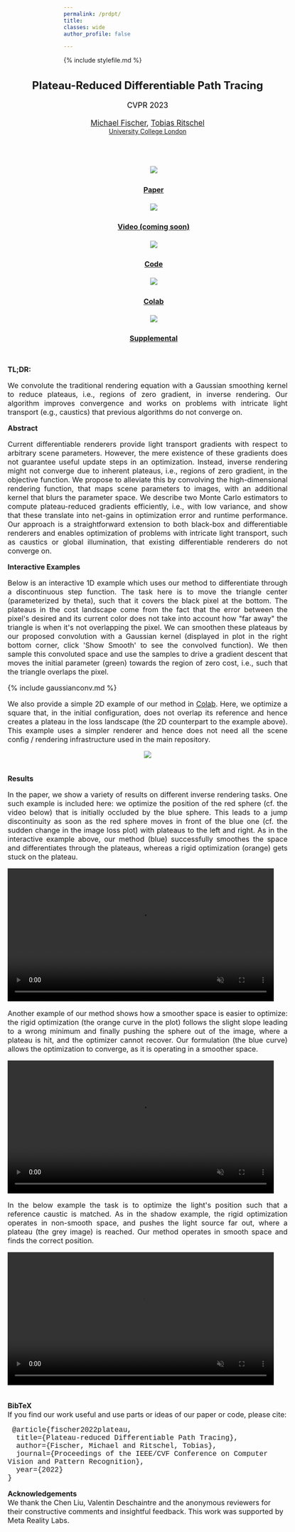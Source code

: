 ```yaml
---
permalink: /prdpt/
title: 
classes: wide
author_profile: false

---
```


{% include stylefile.md %}

<body>
<div style="margin-left: -25%; font-size:16px">

<div class="grey-box">
<br>
    <p style="margin: 0 auto; text-align: center;">
    <span style="font-size: 24px;"><b>Plateau-Reduced Differentiable Path Tracing</b></span> <br><br>
    <span style="font-size: 17px; color: black">CVPR 2023</span><br><br>
    <span style="font-size: 17px;"><a href="https://mfischer-ucl.github.io/">Michael Fischer</a>, <a href="https://www.homepages.ucl.ac.uk/~ucactri/">Tobias Ritschel</a></span><br>
    <a style="font-size: 14px;" href="https://www.ucl.ac.uk/">University College London</a>
</p>
<br>
</div>

<!--<div style="display: flex; justify-content: center; align-items: center; margin-top: 2%">
  <img src="/assets/images/prdpt/teaserImg1.png" style="width: 100%">
</div>-->

<div class="row" style="margin: 50px 0 50px 0">
    <div style="display: inline">
        <ul style="list-style: none; text-align: center">
            <li class="horizItem">
                <a href="/assets/prdpt_main.pdf" download="plateaureduced_diff_pt.pdf">
                <img class="teaserbutton" src="/assets/images/prdpt/paperfront.png" ><br>
                    <h4><strong>Paper</strong></h4>
                </a>
            </li>
            <li class="horizItem">
                <a href="/prdpt">
                <img class="teaserbutton" src="/assets/images/youtube_icon_red.png" ><br>
                    <h4><strong>Video (coming soon)</strong></h4>
                </a>
            </li>
            <li class="horizItem">
                <a href="https://github.com/mfischer-ucl/prdpt">
                <img class="teaserbutton" src="/assets/images/gh_icon.png" ><br>
                    <h4><strong>Code</strong></h4>
                </a>
            </li>
            <li class="horizItem">
                <a href="https://colab.research.google.com/github/mfischer-ucl/prdpt/blob/main/examples/box_example.ipynb">
                <img class="teaserbutton" src="/assets/images/colablogo.png"><br>
                    <h4><strong>Colab</strong></h4>
                </a>
            </li>
            <li class="horizItem">
                <a href="/assets/prdpt_suppl.pdf" download="plateaureduced_diff_pt_suppl.pdf">
                <img class="teaserbutton" src="/assets/images/paperclip.png" ><br>
                    <h4><strong>Supplemental</strong></h4>
                </a>
            </li>
        </ul>
    </div>
</div>

<b>TL;DR:</b><br>
<p style="text-align: justify">
We convolute the traditional rendering equation with a Gaussian smoothing kernel to reduce plateaus, i.e., regions of zero gradient, in inverse 
rendering. Our algorithm improves convergence and works on problems with intricate light transport (e.g., caustics) that previous algorithms
do not converge on.</p>

<b>Abstract</b><br>
<p style="text-align: justify">
Current differentiable renderers provide light transport
gradients with respect to arbitrary scene parameters. However,
the mere existence of these gradients does not guarantee
useful update steps in an optimization. Instead, inverse
rendering might not converge due to inherent plateaus, i.e.,
regions of zero gradient, in the objective function. We propose
to alleviate this by convolving the high-dimensional
rendering function, that maps scene parameters to images,
with an additional kernel that blurs the parameter
space. We describe two Monte Carlo estimators to compute
plateau-reduced gradients efficiently, i.e., with low variance,
and show that these translate into net-gains in optimization
error and runtime performance. Our approach
is a straightforward extension to both black-box and differentiable
renderers and enables optimization of problems
with intricate light transport, such as caustics or global
illumination, that existing differentiable renderers do not
converge on.</p>

<b>Interactive Examples</b><br>
<p style="text-align: justify">
Below is an interactive 1D example which uses our method to differentiate through a discontinuous step function. The task here 
is to move the triangle center (parameterized by theta), such that it covers the black pixel at the bottom. The plateaus in the cost landscape 
come from the fact that the error between the pixel's desired and its current color does not take into account how "far away" the triangle is 
when it's not overlapping the pixel. We can smoothen these plateaus by our proposed convolution with a Gaussian kernel (displayed in plot in the right bottom corner, click 'Show Smooth' to see the convolved function). 
We then sample this convoluted space and use the samples to drive a gradient descent that moves the initial 
parameter (green) towards the region of zero cost, i.e., such that the triangle overlaps the pixel. <br>
</p>
{% include gaussianconv.md %}

<br>

<p style="text-align: justify">
We also provide a simple 2D example of our method in <a href="/prdpt">Colab</a>. Here, we optimize a square that, in the initial configuration, 
does not overlap its reference and hence creates a plateau in the loss landscape (the 2D counterpart to the example above). This example uses a simpler renderer 
and hence does not need all the scene config / rendering infrastructure used in the main repository.
</p>
<div style="display: flex; justify-content: center; align-items: center; margin-top: 2%">
  <img src="/assets/images/prdpt/2Dexample.png" style="max-width: 90%;">
</div>

<br>

<b>Results</b><br>
<p style="text-align: justify">
In the paper, we show a variety of results on different inverse rendering tasks. One such example is included here:  
we optimize the position of the red sphere (cf. the video below) that is initially occluded by the blue sphere. This  
leads to a jump discontinuity as soon as the red sphere moves in front of the blue one (cf. the sudden change in the image loss plot)
with plateaus to the left and right. As in the interactive example above, our method (blue) successfully smoothes the space
and differentiates through the plateaus, whereas a rigid optimization (orange) gets stuck on the plateau. 
</p>

<div class="vidcontainer">
    <video id ="occl-vid" style="display:inline-block; width:95%;" autoplay muted loop controls>
      <source src="/assets/images/prdpt/occl_w_graph.webm" type="video/webm">
      Your browser does not support the video tag.
    </video>
</div>

<p style="text-align: justify">
Another example of our method shows how a smoother space is easier to optimize: the rigid optimization (the orange curve in the plot) follows 
the slight slope leading to a wrong minimum and finally pushing the sphere out of the image, where a plateau is hit, 
and the optimizer cannot recover. Our formulation (the blue curve) allows the optimization to converge, as it is operating in a smoother space.   
</p>

<div class="vidcontainer">
    <video id="shad-vid" style="display:inline-block; width: 95%;" autoplay muted loop controls>
      <source src="/assets/images/prdpt/shadows_w_graph.webm" type="video/webm">
      Your browser does not support the video tag.
    </video>
</div>

<p style="text-align: justify">
In the below example the task is to optimize the light's position such that a reference caustic is matched. 
As in the shadow example, the rigid optimization operates in non-smooth space, and pushes the light source far out, 
where a plateau (the grey image) is reached. Our method operates in smooth space and finds the correct position.
</p>

<div class="vidcontainer">
    <video id="caust-vid" style="display:inline-block; width: 95%;" autoplay muted loop controls>
      <source src="/assets/images/prdpt/caustic_w_graph.webm" type="video/webm">
      Your browser does not support the video tag.
    </video>
</div>


<br>

<b>BibTeX</b><br>
If you find our work useful and use parts or ideas of our paper or code, please cite: <br>
<p class="cite-box" style="margin-top: 5px">
  <span style="font-family: Lucida Console, Courier New, monospace; padding: 10px;">
    @article{fischer2022plateau, <br>
      &nbsp;&nbsp;title={Plateau-reduced Differentiable Path Tracing}, <br> 
      &nbsp;&nbsp;author={Fischer, Michael and Ritschel, Tobias}, <br>
      &nbsp;&nbsp;journal={Proceedings of the IEEE/CVF Conference on Computer Vision and Pattern Recognition}, <br>
      &nbsp;&nbsp;year={2022} <br>
    }
  </span>
</p>


<b>Acknowledgements</b><br>
We thank the Chen Liu, Valentin Deschaintre and the anonymous reviewers for their constructive comments and insightful 
feedback. This work was supported by Meta Reality Labs. 

</div>
</body>